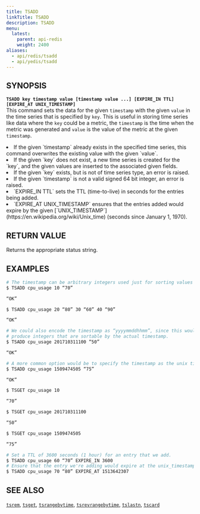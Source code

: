 ```yaml
---
title: TSADD
linkTitle: TSADD
description: TSADD
menu:
  latest:
    parent: api-redis
    weight: 2400
aliases:
  - api/redis/tsadd
  - api/yedis/tsadd
---
```


## SYNOPSIS
<b>`TSADD key timestamp value [timestamp value ...] [EXPIRE_IN TTL] [EXPIRE_AT UNIX_TIMESTAMP]`</b><br>
This command sets the data for the given `timestamp` with the given `value` in the time series that
is specified by `key`. This is useful in storing time series like data where the `key` could be a
metric, the `timestamp` is the time when the metric was generated and `value` is the value of the
metric at the given `timestamp`.
<li>If the given `timestamp` already exists in the specified time series, this command overwrites the existing value with the given `value`.</li>
<li>If the given `key` does not exist, a new time series is created for the `key`, and the given values are inserted to the associated given fields.</li>
<li>If the given `key` exists, but is not of time series type, an error is raised.</li>
<li>If the given `timestamp` is not a valid signed 64 bit integer, an error is raised.</li>
<li>`EXPIRE_IN TTL` sets the TTL (time-to-live) in seconds for the entries being added.</li>
<li>`EXPIRE_AT UNIX_TIMESTAMP` ensures that the entries added would expire by the given [`UNIX_TIMESTAMP`](https://en.wikipedia.org/wiki/Unix_time) (seconds since January 1, 1970).</li>

## RETURN VALUE
Returns the appropriate status string.

## EXAMPLES
```{.sh .copy .separator-dollar}
# The timestamp can be arbitrary integers used just for sorting values in a certain order.
$ TSADD cpu_usage 10 “70”
```
```sh
“OK”
```
```{.sh .copy .separator-dollar}
$ TSADD cpu_usage 20 “80” 30 “60” 40 “90”
```
```sh
“OK”
```
```{.sh .copy .separator-dollar}
# We could also encode the timestamp as “yyyymmddhhmm”, since this would still
# produce integers that are sortable by the actual timestamp.
$ TSADD cpu_usage 201710311100 “50”
```
```sh
“OK”
```
```{.sh .copy .separator-dollar}
# A more common option would be to specify the timestamp as the unix timestamp
$ TSADD cpu_usage 1509474505 “75”
```
```sh
“OK”
```
```{.sh .copy .separator-dollar}
$ TSGET cpu_usage 10
```
```sh
“70”
```
```{.sh .copy .separator-dollar}
$ TSGET cpu_usage 201710311100
```
```sh
“50”
```
```{.sh .copy .separator-dollar}
$ TSGET cpu_usage 1509474505
```
```sh
“75”
```
```{.sh .copy .separator-dollar}
# Set a TTL of 3600 seconds (1 hour) for an entry that we add.
$ TSADD cpu_usage 60 “70” EXPIRE_IN 3600
# Ensure that the entry we're adding would expire at the unix_timestamp 1513642307.
$ TSADD cpu_usage 70 “80” EXPIRE_AT 1513642307
```

## SEE ALSO
[`tsrem`](../tsrem/), [`tsget`](../tsget/), [`tsrangebytime`](../tsrangebytime/),
[`tsrevrangebytime`](../tsrevrangebytime/), [`tslastn`](../tslastn/), [`tscard`](../tscard/)
